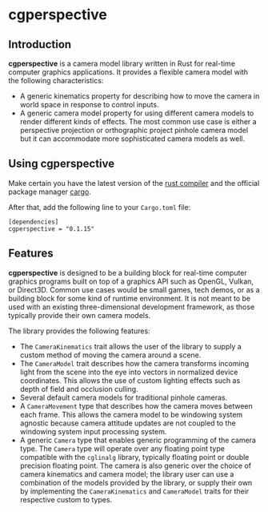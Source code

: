 # cgperspective

## Introduction
**cgperspective** is a camera model library written in Rust for real-time 
computer graphics applications. It provides a flexible camera model with the
following characteristics:

* A generic kinematics property for describing how to move the camera in world 
  space in response to control inputs.
* A generic camera model property for using different camera models to render
  different kinds of effects. The most common use case is either a perspective 
  projection or orthographic project pinhole camera model but it can accommodate
  more sophisticated camera models as well.

## Using **cgperspective**
Make certain you have the latest version of the 
[rust compiler](https://www.rust-lang.org) and the official package manager 
[cargo](https://github.com/rust-lang/cargo).

After that, add the following line to your `Cargo.toml` file:
```ignore
[dependencies]
cgperspective = "0.1.15"
```

## Features
**cgperspective** is designed to be a building block for real-time 
computer graphics programs built on top of a graphics API such as OpenGL,
Vulkan, or Direct3D. Common use cases would be small games, tech demos,
or as a building block for some kind of runtime environment. It is not meant
to be used with an existing three-dimensional development framework, as those
typically provide their own camera models. 

The library provides the following features:

* The `CameraKinematics` trait allows the user of the library to supply
  a custom method of moving the camera around a scene.
* The `CameraModel` trait describes how the camera transforms incoming light
  from the scene into the eye into vectors in normalized device coordinates.
  This allows the use of custom lighting effects such as depth of field and 
  occlusion culling.
* Several default camera models for traditional pinhole cameras.
* A `CameraMovement` type that describes how the camera moves between each frame.
  This allows the camera model to be windowing system agnostic because camera 
  attitude updates are not coupled to the windowing system input processing system.
* A generic `Camera` type that enables generic programming of the camera type.
  The `Camera` type will operate over any floating point type compatible with the 
  `cglinalg` library, typically floating point or double precision floating point. 
  The camera is also generic over the choice of camera kinematics and camera model;
  the library user can use a combination of the models provided by the library, or
  supply their own by implementing the `CameraKinematics` and `CameraModel` traits 
  for their respective custom to types.

